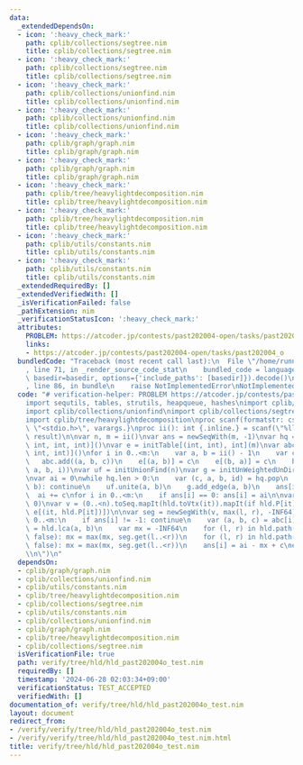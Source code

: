 ```yaml
---
data:
  _extendedDependsOn:
  - icon: ':heavy_check_mark:'
    path: cplib/collections/segtree.nim
    title: cplib/collections/segtree.nim
  - icon: ':heavy_check_mark:'
    path: cplib/collections/segtree.nim
    title: cplib/collections/segtree.nim
  - icon: ':heavy_check_mark:'
    path: cplib/collections/unionfind.nim
    title: cplib/collections/unionfind.nim
  - icon: ':heavy_check_mark:'
    path: cplib/collections/unionfind.nim
    title: cplib/collections/unionfind.nim
  - icon: ':heavy_check_mark:'
    path: cplib/graph/graph.nim
    title: cplib/graph/graph.nim
  - icon: ':heavy_check_mark:'
    path: cplib/graph/graph.nim
    title: cplib/graph/graph.nim
  - icon: ':heavy_check_mark:'
    path: cplib/tree/heavylightdecomposition.nim
    title: cplib/tree/heavylightdecomposition.nim
  - icon: ':heavy_check_mark:'
    path: cplib/tree/heavylightdecomposition.nim
    title: cplib/tree/heavylightdecomposition.nim
  - icon: ':heavy_check_mark:'
    path: cplib/utils/constants.nim
    title: cplib/utils/constants.nim
  - icon: ':heavy_check_mark:'
    path: cplib/utils/constants.nim
    title: cplib/utils/constants.nim
  _extendedRequiredBy: []
  _extendedVerifiedWith: []
  _isVerificationFailed: false
  _pathExtension: nim
  _verificationStatusIcon: ':heavy_check_mark:'
  attributes:
    PROBLEM: https://atcoder.jp/contests/past202004-open/tasks/past202004_o
    links:
    - https://atcoder.jp/contests/past202004-open/tasks/past202004_o
  bundledCode: "Traceback (most recent call last):\n  File \"/home/runner/.local/lib/python3.10/site-packages/onlinejudge_verify/documentation/build.py\"\
    , line 71, in _render_source_code_stat\n    bundled_code = language.bundle(stat.path,\
    \ basedir=basedir, options={'include_paths': [basedir]}).decode()\n  File \"/home/runner/.local/lib/python3.10/site-packages/onlinejudge_verify/languages/nim.py\"\
    , line 86, in bundle\n    raise NotImplementedError\nNotImplementedError\n"
  code: "# verification-helper: PROBLEM https://atcoder.jp/contests/past202004-open/tasks/past202004_o\n\
    import sequtils, tables, strutils, heapqueue, hashes\nimport cplib/graph/graph\n\
    import cplib/collections/unionfind\nimport cplib/collections/segtree\nimport cplib/utils/constants\n\
    import cplib/tree/heavylightdecomposition\nproc scanf(formatstr: cstring){.header:\
    \ \"<stdio.h>\", varargs.}\nproc ii(): int {.inline.} = scanf(\"%lld\\n\", addr\
    \ result)\n\nvar n, m = ii()\nvar ans = newSeqWith(m, -1)\nvar hq = initHeapQueue[(int,\
    \ int, int, int)]()\nvar e = initTable[(int, int), int](m)\nvar abc = newSeq[(int,\
    \ int, int)]()\nfor i in 0..<m:\n    var a, b = ii() - 1\n    var c = ii()\n \
    \   abc.add((a, b, c))\n    e[(a, b)] = c\n    e[(b, a)] = c\n    hq.push((c,\
    \ a, b, i))\nvar uf = initUnionFind(n)\nvar g = initUnWeightedUnDirectedGraph(n)\n\
    \nvar ai = 0\nwhile hq.len > 0:\n    var (c, a, b, id) = hq.pop\n    if uf.issame(a,\
    \ b): continue\n    uf.unite(a, b)\n    g.add_edge(a, b)\n    ans[id] = 0\n  \
    \  ai += c\nfor i in 0..<m:\n    if ans[i] == 0: ans[i] = ai\n\nvar hld = initHld(g,\
    \ 0)\nvar v = (0..<n).toSeq.mapIt(hld.toVtx(it)).mapIt(if hld.P[it] == -1: 0 else:\
    \ e[(it, hld.P[it])])\n\nvar seg = newSegWith(v, max(l, r), -INF64)\n\nfor i in\
    \ 0..<m:\n    if ans[i] != -1: continue\n    var (a, b, c) = abc[i]\n    var l\
    \ = hld.lca(a, b)\n    var mx = -INF64\n    for (l, r) in hld.path(l, a, false,\
    \ false): mx = max(mx, seg.get(l..<r))\n    for (l, r) in hld.path(l, b, false,\
    \ false): mx = max(mx, seg.get(l..<r))\n    ans[i] = ai - mx + c\necho ans.join(\"\
    \\n\")\n"
  dependsOn:
  - cplib/graph/graph.nim
  - cplib/collections/unionfind.nim
  - cplib/utils/constants.nim
  - cplib/tree/heavylightdecomposition.nim
  - cplib/collections/segtree.nim
  - cplib/utils/constants.nim
  - cplib/collections/unionfind.nim
  - cplib/graph/graph.nim
  - cplib/tree/heavylightdecomposition.nim
  - cplib/collections/segtree.nim
  isVerificationFile: true
  path: verify/tree/hld/hld_past202004o_test.nim
  requiredBy: []
  timestamp: '2024-06-28 02:03:34+09:00'
  verificationStatus: TEST_ACCEPTED
  verifiedWith: []
documentation_of: verify/tree/hld/hld_past202004o_test.nim
layout: document
redirect_from:
- /verify/verify/tree/hld/hld_past202004o_test.nim
- /verify/verify/tree/hld/hld_past202004o_test.nim.html
title: verify/tree/hld/hld_past202004o_test.nim
---
```

